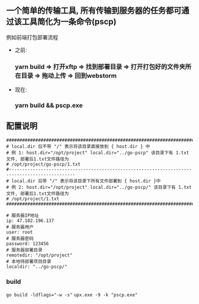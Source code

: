 ## 一个简单的传输工具, 所有传输到服务器的任务都可通过该工具简化为一条命令(pscp)
例如前端打包部署流程
- 之前:
  ### yarn build => 打开xftp => 找到部署目录 => 打开打包好的文件夹所在目录 => 拖动上传 => 回到webstorm
- 现在:
  ### yarn build && pscp.exe
  

## 配置说明
 ```
################################################################################################
# local.dir 后不带 "/" 表示将该目录直接放到 { host.dir } 中
# 例 1: host.dir="/opt/project" local.dir="../go-pscp" 该目录下有 1.txt文件, 部署后1.txt文件路径为
# /opt/project/go-pscp/1.txt
#-----------------------------------------------------------------------------------------------
# local.dir 后带 "/" 表示将该目录下所有文件部署到 { host.dir }中
# 例 2: host.dir="/opt/project" local.dir="../go-pscp/" 该目录下有 1.txt文件, 部署后1.txt文件路径为
# /opt/project/1.txt
################################################################################################

# 服务器IP地址
ip: 47.102.196.137
# 服务器用户
user: root
# 服务器密码
password: 123456
# 服务器部署目录
remotedir: "/opt/project"
# 本地待部署项目目录
localdir: "../go-pscp/"
```
### build
`go build -ldflags="-w -s"`
`upx.exe -9 -k "pscp.exe"`
